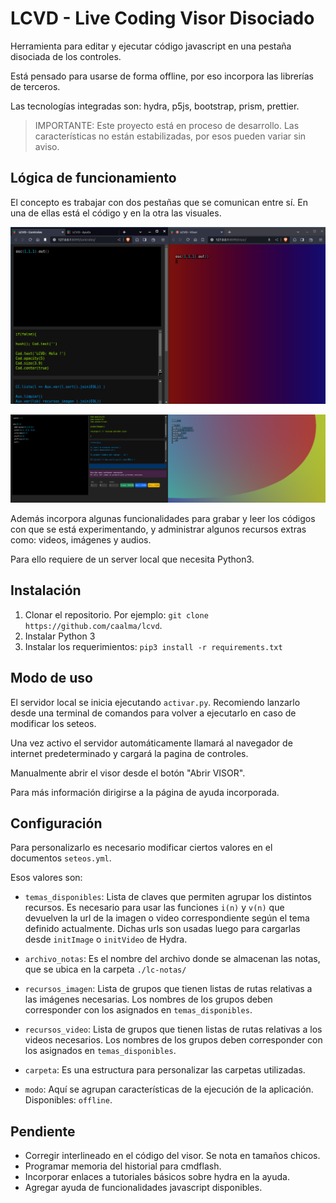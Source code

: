 # LCVD - Live Coding Visor Disociado


Herramienta para editar y ejecutar código javascript en una pestaña disociada de los controles.

Está pensado para usarse de forma offline, por eso incorpora las librerías de terceros.

Las tecnologías integradas son: hydra, p5js, bootstrap, prism, prettier.

> IMPORTANTE: Este proyecto está en proceso de desarrollo. Las características no están estabilizadas, por esos pueden variar sin aviso.


## Lógica de funcionamiento

El concepto es trabajar con dos pestañas que se comunican entre sí. En una de ellas está el código y en la otra las visuales.

![pestañas](./lcvd-paginas-m1.png)

![pestañas](./lcvd-paginas-m2.png)

Además incorpora algunas funcionalidades para grabar y leer los códigos con que se está experimentando, y administrar algunos recursos extras como: videos, imágenes y audios.

Para ello requiere de un server local que necesita Python3.


## Instalación

1. Clonar el repositorio. Por ejemplo: `git clone https://github.com/caalma/lcvd`.
2. Instalar Python 3
3. Instalar los requerimientos: `pip3 install -r requirements.txt
`


## Modo de uso

El servidor local se inicia ejecutando `activar.py`. Recomiendo lanzarlo desde una terminal de comandos para volver a ejecutarlo en caso de modificar los seteos.

Una vez activo el servidor automáticamente llamará al navegador de internet predeterminado y cargará la pagina de controles.

Manualmente abrir el visor desde el botón "Abrir VISOR".

Para más información dirigirse a la página de ayuda incorporada.


## Configuración

Para personalizarlo es necesario modificar ciertos valores en el documentos `seteos.yml`.

Esos valores son:
- `temas_disponibles`: Lista de claves que permiten agrupar los distintos recursos. Es necesario para usar las funciones `i(n)` y `v(n)` que devuelven la url de la imagen o video correspondiente según el tema definido actualmente. Dichas urls son usadas luego para cargarlas desde `initImage` o `initVideo` de Hydra.
- `archivo_notas`: Es el nombre del archivo donde se almacenan las notas, que se ubica en la carpeta `./lc-notas/`

- `recursos_imagen`: Lista de grupos que tienen listas de rutas relativas a las imágenes necesarias. Los nombres de los grupos deben corresponder con los asignados en `temas_disponibles`.

- `recursos_video`: Lista de grupos que tienen listas de rutas relativas a los videos necesarios. Los nombres de los grupos deben corresponder con los asignados en `temas_disponibles`.

- `carpeta`: Es una estructura para personalizar las carpetas utilizadas.
- `modo`: Aquí se agrupan características de la ejecución de la aplicación. Disponibles: `offline`.


## Pendiente

+ Corregir interlineado en el código del visor. Se nota en tamaños chicos.
+ Programar memoria del historial para cmdflash.
+ Incorporar enlaces a tutoriales básicos sobre hydra en la ayuda.
+ Agregar ayuda de funcionalidades javascript disponibles.
